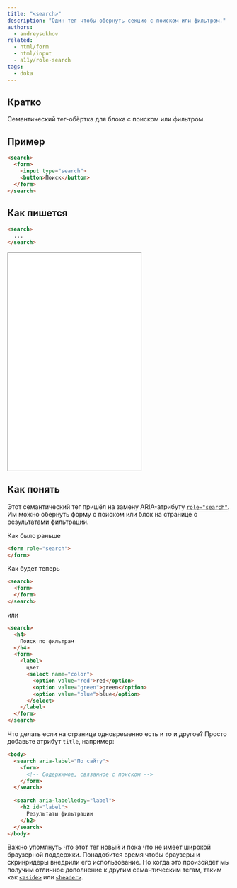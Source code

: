 ```yaml
---
title: "<search>"
description: "Один тег чтобы обернуть секцию с поиском или фильтром."
authors:
  - andreysukhov
related:
  - html/form
  - html/input
  - a11y/role-search
tags:
  - doka
---
```


## Кратко

Семантический тег-обёртка для блока с поиском или фильтром.

## Пример

```html
<search>
  <form>
    <input type="search">
    <button>Поиск</button>
  </form>
</search>
```

## Как пишется
```html
<search>
  ...
</search>
```

<iframe title="Примеры использования search" src="demos/base/" height="489"></iframe>


## Как понять

Этот семантический тег пришёл на замену ARIA-атрибуту [`role="search"`](https://doka.guide/a11y/role-search/). Им можно обернуть форму с поиском или блок на странице с результатами фильтрации.

Как было раньше

```html
<form role="search">
</form>
 ```

Как будет теперь

```html
<search>
  <form>
  </form>
</search>
 ```

или

```html
<search>
  <h4>
    Поиск по фильтрам
  </h4>
  <form>
    <label>
      цвет
      <select name="color">
        <option value="red">red</option>
        <option value="green">green</option>
        <option value="blue">blue</option>
      </select>
    </label>
  </form>
</search>
```

Что делать если на странице одновременно есть и то и другое? Просто добавьте атрибут `title`, например:

```html
<body>
  <search aria-label="По сайту">
    <form>
      <!-- Содержимое, связанное с поиском -->
    </form>
  </search>
  
  <search aria-labelledby="label">
    <h2 id="label">
      Результаты фильтрации
    </h2>
  </search>
</body>
```

Важно упомянуть что этот тег новый и пока что не имеет широкой браузерной поддержки. Понадобится время чтобы браузеры и скринридеры внедрили его использование. Но когда это произойдёт мы получим отличное дополнение к другим семантическим тегам, таким как [`<aside>`](/html/aside/) или [`<header>`](/html/header/).

